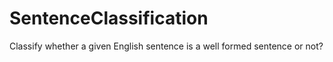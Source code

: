 # SentenceClassification
Classify whether a given English sentence is a well formed sentence or not?
